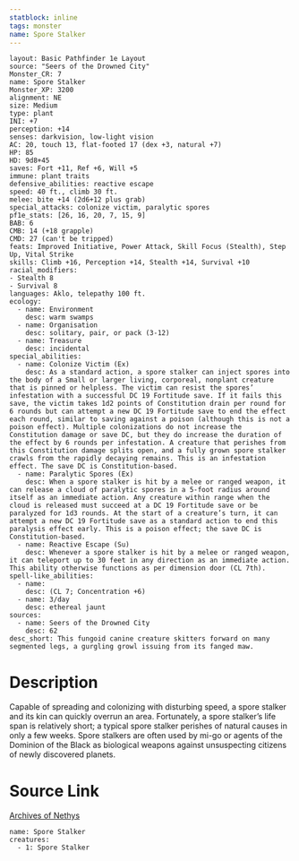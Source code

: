 ```yaml
---
statblock: inline
tags: monster
name: Spore Stalker
---
```

```statblock
layout: Basic Pathfinder 1e Layout
source: "Seers of the Drowned City"
Monster_CR: 7
name: Spore Stalker
Monster_XP: 3200
alignment: NE
size: Medium
type: plant
INI: +7
perception: +14
senses: darkvision, low-light vision
AC: 20, touch 13, flat-footed 17 (dex +3, natural +7)
HP: 85
HD: 9d8+45
saves: Fort +11, Ref +6, Will +5
immune: plant traits
defensive_abilities: reactive escape
speed: 40 ft., climb 30 ft.
melee: bite +14 (2d6+12 plus grab)
special_attacks: colonize victim, paralytic spores
pf1e_stats: [26, 16, 20, 7, 15, 9]
BAB: 6
CMB: 14 (+18 grapple)
CMD: 27 (can't be tripped)
feats: Improved Initiative, Power Attack, Skill Focus (Stealth), Step Up, Vital Strike
skills: Climb +16, Perception +14, Stealth +14, Survival +10
racial_modifiers:
- Stealth 8
- Survival 8
languages: Aklo, telepathy 100 ft.
ecology:
  - name: Environment
    desc: warm swamps
  - name: Organisation
    desc: solitary, pair, or pack (3-12)
  - name: Treasure
    desc: incidental
special_abilities:
  - name: Colonize Victim (Ex)
    desc: As a standard action, a spore stalker can inject spores into the body of a Small or larger living, corporeal, nonplant creature that is pinned or helpless. The victim can resist the spores’ infestation with a successful DC 19 Fortitude save. If it fails this save, the victim takes 1d2 points of Constitution drain per round for 6 rounds but can attempt a new DC 19 Fortitude save to end the effect each round, similar to saving against a poison (although this is not a poison effect). Multiple colonizations do not increase the Constitution damage or save DC, but they do increase the duration of the effect by 6 rounds per infestation. A creature that perishes from this Constitution damage splits open, and a fully grown spore stalker crawls from the rapidly decaying remains. This is an infestation effect. The save DC is Constitution-based.
  - name: Paralytic Spores (Ex)
    desc: When a spore stalker is hit by a melee or ranged weapon, it can release a cloud of paralytic spores in a 5-foot radius around itself as an immediate action. Any creature within range when the cloud is released must succeed at a DC 19 Fortitude save or be paralyzed for 1d3 rounds. At the start of a creature’s turn, it can attempt a new DC 19 Fortitude save as a standard action to end this paralysis effect early. This is a poison effect; the save DC is Constitution-based.
  - name: Reactive Escape (Su)
    desc: Whenever a spore stalker is hit by a melee or ranged weapon, it can teleport up to 30 feet in any direction as an immediate action. This ability otherwise functions as per dimension door (CL 7th).
spell-like_abilities:
  - name:
    desc: (CL 7; Concentration +6)
  - name: 3/day
    desc: ethereal jaunt
sources:
  - name: Seers of the Drowned City
    desc: 62
desc_short: This fungoid canine creature skitters forward on many segmented legs, a gurgling growl issuing from its fanged maw.
```
# Description
Capable of spreading and colonizing with disturbing speed, a spore stalker and its kin can quickly overrun an area. Fortunately, a spore stalker’s life span is relatively short; a typical spore stalker perishes of natural causes in only a few weeks. Spore stalkers are often used by mi-go or agents of the Dominion of the Black as biological weapons against unsuspecting citizens of newly discovered planets.
# Source Link
[Archives of Nethys](https://aonprd.com/MonsterDisplay.aspx?ItemName=Spore%20Stalker)
```encounter-table
name: Spore Stalker
creatures:
  - 1: Spore Stalker
```
